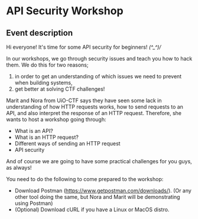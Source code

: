 # API Security Workshop


## Event description
Hi everyone! It's time for some API security for beginners! *\(^_^)/*

In our workshops, we go through security issues and teach you how to hack them. We do this for two reasons; 
1. in order to get an understanding of which issues we need to prevent when building systems, 
2. get better at solving CTF challenges!

Marit and Nora from UiO-CTF says they have seen some lack in understanding of how HTTP requests works, how to send requests to an API, and also interpret the response of an HTTP request. Therefore, she wants to host a workshop going through:

- What is an API?
- What is an HTTP request?
- Different ways of sending an HTTP request
- API security

And of course we are going to have some practical challenges for you guys, as always!

You need to do the following to come prepared to the workshop:
* Download Postman (https://www.getpostman.com/downloads/). (Or any other tool doing the same, but Nora  and Marit will be demonstrating using Postman)
* (Optional) Download cURL if you have a Linux or MacOS distro.
